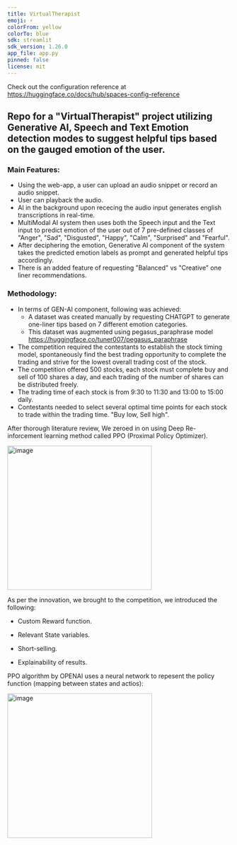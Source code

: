 ```yaml
---
title: VirtualTherapist
emoji: ⚡
colorFrom: yellow
colorTo: blue
sdk: streamlit
sdk_version: 1.26.0
app_file: app.py
pinned: false
license: mit
---
```


Check out the configuration reference at https://huggingface.co/docs/hub/spaces-config-reference


## Repo for a "VirtualTherapist" project utilizing Generative AI, Speech and Text Emotion detection modes to suggest helpful tips based on the gauged emotion of the user.

### Main Features:
- Using the web-app, a user can upload an audio snippet or record an audio snippet.
- User can playback the audio.
- AI in the background upon rececing the audio input generates english transcriptions in real-time.
- MultiModal AI system then uses both the Speech input and the Text input to predict emotion of the user out of 7 pre-defined classes of "Anger", "Sad", "Disgusted", "Happy", "Calm", "Surprised" and "Fearful".
- After deciphering the emotion, Generative AI component of the system takes the predicted emotion labels as prompt and generated helpful tips accordingly.
- There is an added feature of requesting "Balanced" vs "Creative" one liner recommendations.

### Methodology:
- In terms of GEN-AI component, following was achieved:
  - A dataset was created manually by requesting CHATGPT to generate one-liner tips based on 7 different emotion categories.
  - This dataset was augmented using pegasus_paraphrase model <https://huggingface.co/tuner007/pegasus_paraphrase>
- The competition required the contestants to establish the stock timing model, spontaneously find the best trading opportunity to complete the trading and strive for the lowest overall trading cost of the stock.
- The competition offered 500 stocks, each stock must complete buy and sell of 100 shares a day, and each trading of the number of shares can be distributed freely.
- The trading time of each stock is from 9:30 to 11:30 and 13:00 to 15:00 daily.
- Contestants needed to select several optimal time points for each stock to trade within the trading time. "Buy low, Sell high".

After thorough literature review, We zeroed in on using Deep Re-inforcement learning method called PPO (Proximal Policy Optimizer).

<img width="326" alt="image" src="https://user-images.githubusercontent.com/93938450/235061302-81cc709d-5d89-459b-984c-39715e910e28.png">

As per the innovation, we brought to the competition, we introduced the following:
- Custom Reward function.

- Relevant State variables.

- Short-selling.

- Explainability of results.


PPO algorithm by OPENAI uses a neural network to repesent the policy function (mapping between states and actios):

<img width="327" alt="image" src="https://user-images.githubusercontent.com/93938450/235061516-7a55dd36-e961-48c5-a2fc-c58a61af21fd.png">


